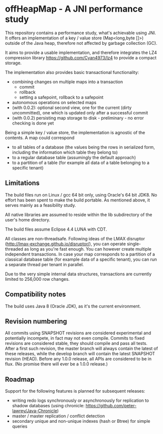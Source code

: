 # offHeapMap - A JNI performance study

This repository contains a performance study, what's achievable using JNI.
It offers an implementation of a key / value store (Map<long,byte []>) outside of the Java heap,
therefore not affected by garbage collection (GC).

It aims to provide a usable implementation, and therefore integrates the LZ4 compression 
library https://github.com/Cyan4973/lz4 to provide a compact storage.

The implementation also provides basic transactional functionality:
 - combining changes on multiple maps into a transaction
   - commit
   - rollback
   - setting a safepoint, rollback to a safepoint
 - autonomous operations on selected maps
 - (with 0.0.2): optional second view, one for the current (dirty uncommitted), one which is updated only after a successful commit
 - (with 0.0.2) persisting map storage to disk - preliminary - no error checking is done yet

Being a simple key / value store, the implementation is agnostic of the contents. A map could correspond
 - to all tables of a database (the values being the rows in serialized form, including the information which table they belong to)
 - to a regular database table (assumingly the default approach)
 - to a partition of a table (for example all data of a table belonging to a specific tenant)


## Limitations

The build files run on Linux / gcc 64 bit only, using Oracle's 64 bit JDK8. No effort has been spent to make the build portable. As mentioned above, it serves mainly as a feasibility study.

All native libraries are assumed to reside within the lib subdirectory of the user's home directory.

The build files assume Eclipse 4.4 LUNA with CDT.

All classes are non-threadsafe. Following ideas of the LMAX disruptor (http://lmax-exchange.github.io/disruptor/), you can operate
single-threaded as long as you're fast enough. You can however create multiple independent transactions.
In case your map corresponds to a partition of a classical database table (for example data of a specific tenant), you can run a separate thread
per tenant in parallel. 

Due to the very simple internal data structures, transactions are currently limited to 256,000 row changes.


## Compatibility notes

The build uses Java 8 (Oracle JDK), as it's the current environment.


## Revision numbering

All commits using SNAPSHOT revisions are considered experimental and potentially incompete, in fact may not even compile.
Commits to fixed revisions are considered stable, they should compile and pass all tests.
After a first such revision, the master branch will always contain the latest of these releases, while the develop branch will contain the latest SNAPSHOT revision (HEAD).
Before any 1.0.0 release, all APIs are considered to be in flux. (No promise there will ever be a 1.0.0 release.)


## Roadmap

Support for the following features is planned for subsequent releases:
 - writing redo logs synchronously or asynchronously for replication to shadow databases (using chronicle: https://github.com/peter-lawrey/Java-Chronicle)
 - master / master replication / conflict detection
 - secondary unique and non-unique indexes (hash or Btree) for simple queries
